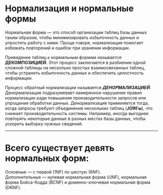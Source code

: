 # Нормализация и нормальные формы

Нормальная форма — это способ организации таблиц базы данных таким образом, чтобы минимизировать избыточность данных и упростить работу с ними. Проще говоря, нормализация помогает избежать повторений и ошибок при хранении информации.

Приведение таблиц к нормальным формам называется **ДЕКОМПОЗИЦИЕЙ**. Этот процесс заключается в разбиении одной сложной таблицы на несколько простых взаимосвязанных таблиц, чтобы устранить избыточность данных и обеспечить целостность информации.

Процесс обратный нормализации называется ***ДЕНОРМАЛИЗАЦИЕЙ***. Денормализация подразумевает намеренное нарушение правил нормализации ради повышения производительности запросов или упрощения обработки данных.
Денормализация применяется тогда, когда запросы требуют объединения нескольких таблиц (**JOIN’ы**), что снижает производительность системы. Например, иногда выгоднее повторять некоторые данные в разных местах базы данных, чтобы ускорить выборку нужных сведений.  

---

# Всего существует девять нормальных форм:  
Основные — с первой (1NF) по шестую (6NF).  
Дополнительные — нулевая нормальная форма (UNF), нормальная форма Бойса-Кодда (BCNF) и доменно-ключевая нормальная форма (DKNF).  





